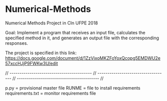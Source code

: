 # Numerical-Methods
Numerical Methods Project in CIn UFPE 2018

Goal: Implement a program that receives an input file, 
calculates the specified method in it, and generates an
output file with the corresponding responses.

The project is specified in this link:
https://docs.google.com/document/d/1ZzVixoMKZFoYoxQcopg5EMDWU2e57xccHJjP9FWKw3U/edit

// ----------------------------------------- // ----------------------------------- // ----------------------------------------- //

p.py = provisional master file
RUNME = file to install requirements
requirements.txt = monitor requirements file
